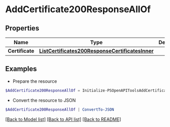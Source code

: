 # AddCertificate200ResponseAllOf
## Properties

Name | Type | Description | Notes
------------ | ------------- | ------------- | -------------
**Certificate** | [**ListCertificates200ResponseCertificatesInner**](ListCertificates200ResponseCertificatesInner.md) |  | [optional] 

## Examples

- Prepare the resource
```powershell
$AddCertificate200ResponseAllOf = Initialize-PSOpenAPIToolsAddCertificate200ResponseAllOf  -Certificate null
```

- Convert the resource to JSON
```powershell
$AddCertificate200ResponseAllOf | ConvertTo-JSON
```

[[Back to Model list]](../README.md#documentation-for-models) [[Back to API list]](../README.md#documentation-for-api-endpoints) [[Back to README]](../README.md)


